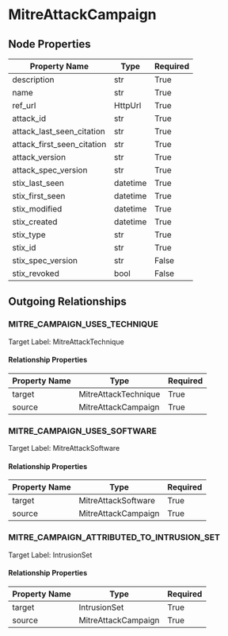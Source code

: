 
# MitreAttackCampaign

## Node Properties

| Property Name | Type | Required |
| ------------- | ---- | -------- |
| description | str | True |
| name | str | True |
| ref_url | HttpUrl | True |
| attack_id | str | True |
| attack_last_seen_citation | str | True |
| attack_first_seen_citation | str | True |
| attack_version | str | True |
| attack_spec_version | str | True |
| stix_last_seen | datetime | True |
| stix_first_seen | datetime | True |
| stix_modified | datetime | True |
| stix_created | datetime | True |
| stix_type | str | True |
| stix_id | str | True |
| stix_spec_version | str | False |
| stix_revoked | bool | False |


## Outgoing Relationships

### MITRE_CAMPAIGN_USES_TECHNIQUE

Target Label: MitreAttackTechnique

#### Relationship Properties

| Property Name | Type | Required |
| ------------- | ---- | -------- |
| target | MitreAttackTechnique | True |
| source | MitreAttackCampaign | True |


### MITRE_CAMPAIGN_USES_SOFTWARE

Target Label: MitreAttackSoftware

#### Relationship Properties

| Property Name | Type | Required |
| ------------- | ---- | -------- |
| target | MitreAttackSoftware | True |
| source | MitreAttackCampaign | True |


### MITRE_CAMPAIGN_ATTRIBUTED_TO_INTRUSION_SET

Target Label: IntrusionSet

#### Relationship Properties

| Property Name | Type | Required |
| ------------- | ---- | -------- |
| target | IntrusionSet | True |
| source | MitreAttackCampaign | True |



